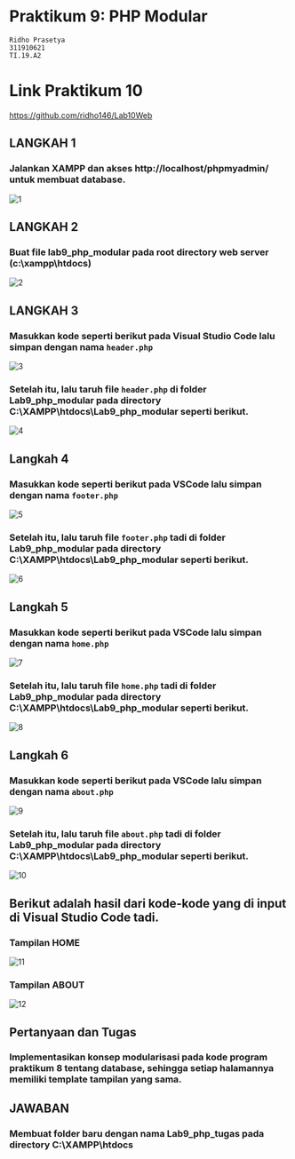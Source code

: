# Praktikum 9: PHP Modular
```
Ridho Prasetya
311910621
TI.19.A2
```
# Link Praktikum 10
https://github.com/ridho146/Lab10Web
## LANGKAH 1
### Jalankan XAMPP dan akses http://localhost/phpmyadmin/ untuk membuat database.
![1](https://user-images.githubusercontent.com/56241745/121361519-91324900-c95f-11eb-9eb8-3fe7018c4310.png)
## LANGKAH 2
### Buat file lab9_php_modular pada root directory web server (c:\xampp\htdocs)
![2](https://user-images.githubusercontent.com/56241745/121361542-955e6680-c95f-11eb-9755-32482f7253c8.png)
## LANGKAH 3
### Masukkan kode seperti berikut pada Visual Studio Code lalu simpan dengan nama `header.php`
![3](https://user-images.githubusercontent.com/56241745/121361635-af984480-c95f-11eb-8c2e-5cede34c481c.png)
### Setelah itu, lalu taruh file `header.php` di folder Lab9_php_modular pada directory C:\XAMPP\htdocs\Lab9_php_modular seperti berikut.
![4](https://user-images.githubusercontent.com/56241745/121361788-cccd1300-c95f-11eb-94ee-641c084abcc4.png)
## Langkah 4
### Masukkan kode seperti berikut pada VSCode lalu simpan dengan nama `footer.php`
![5](https://user-images.githubusercontent.com/56241745/121362010-f84ffd80-c95f-11eb-9360-3ef916dd62dc.png)
### Setelah itu, lalu taruh file `footer.php` tadi di folder Lab9_php_modular pada directory C:\XAMPP\htdocs\Lab9_php_modular seperti berikut.
![6](https://user-images.githubusercontent.com/56241745/121362224-28979c00-c960-11eb-8a37-ed24a40ecaac.png)
## Langkah 5
### Masukkan kode seperti berikut pada VSCode lalu simpan dengan nama `home.php`
![7](https://user-images.githubusercontent.com/56241745/121362310-35b48b00-c960-11eb-857c-03878b6c5df6.png)
### Setelah itu, lalu taruh file `home.php` tadi di folder Lab9_php_modular pada directory C:\XAMPP\htdocs\Lab9_php_modular seperti berikut.
![8](https://user-images.githubusercontent.com/56241745/121362428-47962e00-c960-11eb-8412-ecd165de8a50.png)
## Langkah 6
### Masukkan kode seperti berikut pada VSCode lalu simpan dengan nama `about.php`
![9](https://user-images.githubusercontent.com/56241745/121362627-6c8aa100-c960-11eb-8043-ace56a9d2cb6.png)
### Setelah itu, lalu taruh file `about.php` tadi di folder Lab9_php_modular pada directory C:\XAMPP\htdocs\Lab9_php_modular seperti berikut.
![10](https://user-images.githubusercontent.com/56241745/121362668-76140900-c960-11eb-9d88-534aed0364c6.png)
## Berikut adalah hasil dari kode-kode yang di input di Visual Studio Code tadi.
### Tampilan HOME
![11](https://user-images.githubusercontent.com/56241745/121362714-8330f800-c960-11eb-8df7-8d0aacf30756.png)
### Tampilan ABOUT
![12](https://user-images.githubusercontent.com/56241745/121362770-8deb8d00-c960-11eb-89fd-adfb307df628.png)
## Pertanyaan dan Tugas
### Implementasikan konsep modularisasi pada kode program praktikum 8 tentang database, sehingga setiap halamannya memiliki template tampilan yang sama.
## JAWABAN
### Membuat folder baru dengan nama Lab9_php_tugas pada directory C:\XAMPP\htdocs
